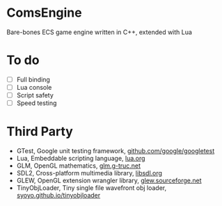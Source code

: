 # ComsEngine

Bare-bones ECS game engine written in C++, extended with Lua

# To do

- [ ] Full binding
- [ ] Lua console
- [ ] Script safety
- [ ] Speed testing

# Third Party

- GTest, Google unit testing framework, [github.com/google/googletest](https://github.com/google/googletest)
- Lua, Embeddable scripting language, [lua.org](https://www.lua.org/)
- GLM, OpenGL mathematics, [glm.g-truc.net](http://glm.g-truc.net/)
- SDL2, Cross-platform multimedia library, [libsdl.org](https://www.libsdl.org/)
- GLEW, OpenGL extension wrangler library, [glew.sourceforge.net](http://glew.sourceforge.net/)
- TinyObjLoader, Tiny single file wavefront obj loader, [syoyo.github.io/tinyobjloader](https://syoyo.github.io/tinyobjloader/)
